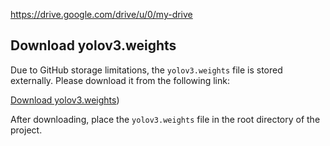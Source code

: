 https://drive.google.com/drive/u/0/my-drive
## Download yolov3.weights

Due to GitHub storage limitations, the `yolov3.weights` file is stored externally. Please download it from the following link:

[Download yolov3.weights](https://drive.google.com/drive/u/0/my-drive))

After downloading, place the `yolov3.weights` file in the root directory of the project.
